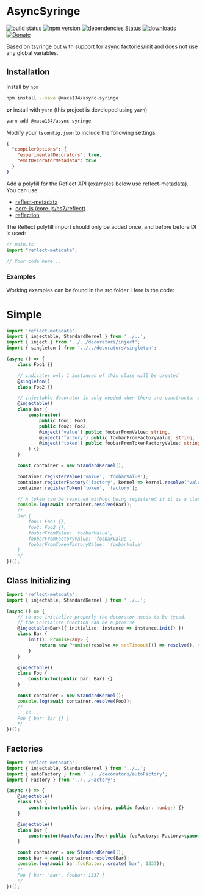 # AsyncSyringe
[![build status](https://img.shields.io/travis/maca134/async-syringe)](https://travis-ci.org/maca134/async-syringe)
[![npm version](https://badge.fury.io/js/%40maca134%2Fasync-syringe.svg)](https://badge.fury.io/js/%40maca134%2Fasync-syringe)
[![dependencies Status](https://david-dm.org/maca134/async-syringe/status.svg)](https://david-dm.org/maca134/async-syringe)
[![downloads](https://img.shields.io/npm/dm/@maca134/async-syringe)](https://www.npmjs.com/package/@maca134/async-syringe)
[![Donate](https://img.shields.io/badge/Donate-PayPal-green.svg)](https://www.paypal.me/maca134)

Based on [tsyringe](https://github.com/microsoft/tsyringe) but with support for async factories/init and does not use any global variables.

## Installation

Install by `npm`

```sh
npm install --save @maca134/async-syringe
```

**or** install with `yarn` (this project is developed using `yarn`)

```sh
yarn add @maca134/async-syringe
```

Modify your `tsconfig.json` to include the following settings

```json
{
  "compilerOptions": {
    "experimentalDecorators": true,
    "emitDecoratorMetadata": true
  }
}
```

Add a polyfill for the Reflect API (examples below use reflect-metadata). You can use:

- [reflect-metadata](https://www.npmjs.com/package/reflect-metadata)
- [core-js (core-js/es7/reflect)](https://www.npmjs.com/package/core-js)
- [reflection](https://www.npmjs.com/package/@abraham/reflection)

The Reflect polyfill import should only be added once, and before before DI is used:

```typescript
// main.ts
import "reflect-metadata";

// Your code here...
```

### Examples

Working examples can be found in the src folder. Here is the code:

# Simple
```typescript
import 'reflect-metadata';
import { injectable, StandardKernel } from '../..';
import { inject } from '../../decorators/inject';
import { singleton } from '../../decorators/singleton';

(async () => {
	class Foo1 {}

	// indicates only 1 instances of this class will be created
	@singleton()
	class Foo2 {}

	// injectable decorator is only needed when there are constructor parameters
	@injectable()
	class Bar {
		constructor(
			public foo1: Foo1,
			public foo2: Foo2,
			@inject('value') public foobarFromValue: string,
			@inject('factory') public foobarFromFactoryValue: string,
			@inject('token') public foobarFromTokenFactoryValue: string
		) {}
	}

	const container = new StandardKernel();

	container.registerValue('value', 'foobarValue');
	container.registerFactory('factory', kernel => kernel.resolve('value'));
	container.registerToken('token', 'factory');

	// A token can be resolved without being registered if it is a class constructor
	console.log(await container.resolve(Bar));
	/*
	Bar {
		foo1: Foo1 {},
		foo2: Foo2 {},
		foobarFromValue: 'foobarValue',
		foobarFromFactoryValue: 'foobarValue',
		foobarFromTokenFactoryValue: 'foobarValue'
	}
	*/
})();
```

## Class Initializing
```typescript
import 'reflect-metadata';
import { injectable, StandardKernel } from '../..';

(async () => {
	// to use initialize properly the decorator needs to be typed.
	// the initialize function can be a promise
	@injectable<Bar>({ initialize: instance => instance.init() })
	class Bar {
		init(): Promise<any> {
			return new Promise(resolve => setTimeout(() => resolve(), 4000));
		}
	}

	@injectable()
	class Foo {
		constructor(public bar: Bar) {}
	}

	const container = new StandardKernel();
	console.log(await container.resolve(Foo));
	/*
	...4s...
	Foo { bar: Bar {} }
	*/
})();

```

## Factories
```typescript
import 'reflect-metadata';
import { injectable, StandardKernel } from '../..';
import { autoFactory } from '../../decorators/autoFactory';
import { Factory } from '../../Factory';

(async () => {
	@injectable()
	class Foo {
		constructor(public bar: string, public foobar: number) {}
	}

	@injectable()
	class Bar {
		constructor(@autoFactory(Foo) public fooFactory: Factory<typeof Foo>) {}
	}

	const container = new StandardKernel();
	const bar = await container.resolve(Bar);
	console.log(await bar.fooFactory.create('bar', 1337));
	/*
	Foo { bar: 'bar', foobar: 1337 }
	*/
})();

```